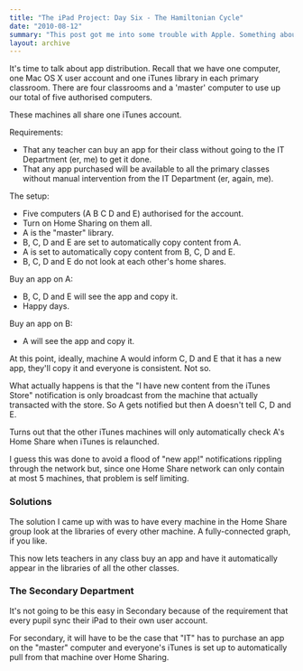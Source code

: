 ```yaml
---
title: "The iPad Project: Day Six - The Hamiltonian Cycle"
date: "2010-08-12"
summary: "This post got me into some trouble with Apple. Something about Terms and Conditions, they said. I told them that as soon as they gave me an alternative solution, I would switch to it. Took a while."
layout: archive
---
```


It's time to talk about app distribution. Recall that we have one computer, one Mac OS X user account and one iTunes library in each primary classroom. There are four classrooms and a 'master' computer to use up our total of five authorised computers.

These machines all share one iTunes account.

Requirements:

- That any teacher can buy an app for their class without going to the IT Department (er, me) to get it done.
- That any app purchased will be available to all the primary classes without manual intervention from the IT Department (er, again, me).

The setup:

- Five computers (A B C D and E) authorised for the account.
- Turn on Home Sharing on them all.
- A is the "master" library.
- B, C, D and E are set to automatically copy content from A.
- A is set to automatically copy content from B, C, D and E.
- B, C, D and E do not look at each other's home shares.

Buy an app on A:

- B, C, D and E will see the app and copy it.
- Happy days.

Buy an app on B:

- A will see the app and copy it.

At this point, ideally, machine A would inform C, D and E that it has a new app, they'll copy it and everyone is consistent. Not so.

What actually happens is that the "I have new content from the iTunes Store" notification is only broadcast from the machine that actually transacted with the store. So A gets notified but then A doesn't tell C, D and E.

Turns out that the other iTunes machines will only automatically check A's Home Share when iTunes is relaunched.

I guess this was done to avoid a flood of "new app!" notifications rippling through the network but, since one Home Share network can only contain at most 5 machines, that problem is self limiting.

### Solutions

The solution I came up with was to have every machine in the Home Share group look at the libraries of every other machine. A fully-connected graph, if you like.

This now lets teachers in any class buy an app and have it automatically appear in the libraries of all the other classes.

### The Secondary Department

It's not going to be this easy in Secondary because of the requirement that every pupil sync their iPad to their own user account.

For secondary, it will have to be the case that "IT" has to purchase an app on the "master" computer and everyone's iTunes is set up to automatically pull from that machine over Home Sharing.
